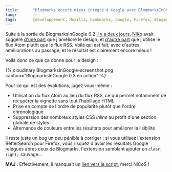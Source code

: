 ```yaml
--- 
title:      "Blogmarks encore mieux intégré à Google avec BlogmarksInGoogle 0.3" 
lang:       fr 
tags:       [développement, Mozilla, bookmarks, Google, Firefox, Blogmarks]
---
```


Suite à la sortie de BlogmarksInGoogle 0.2 [il y a deux jours](/2005/12/blogmarks-integre-a-google.html), [NiKo](http://www.prendreuncafe.com/blog/) avait suggéré [d'une part](http://www.gasteroprod.com/blogmarks-integre-a-google.html#commentaire1095) que j'améliore le design, et [d'autre part](http://www.gasteroprod.com/blogmarks-integre-a-google.html#commentaire1097) que j'utilise le flux Atom plutôt que le flux RSS. Voilà qui est fait, avec d'autres améliorations au passage, et le résultat est clairement encore mieux !


Voilà donc ce que ça donne pour le design :

{% cloudinary BlogmarksInGoogle-screenshot.png caption="BlogmarksInGoogle 0.3 en action" %}


Pour ce qui est des évolutions, jugez vous-même :


- Utilisation du flux Atom au lieu du flux RSS, ce qui permet notamment de récupérer la vignette sans tout l'habillage HTML
- Prise en compte de l'ordre de popularité plutôt que l'ordre chronologique
- Suppression des nombreux styles CSS *inline* au profit d'une section globale de styles
- Alternance de couleurs entre les résultats pour améliorer la lisibilité

Il reste juste un bug un peu pénible à corriger : si vous utilisez l'extension BetterSearch pour Firefox, vous risquez d'avoir les résultats Google relégués après ceux de Blogmarks, l'extension semblant ajouter un `clear: right;` sauvage...

**MAJ :** Effectivement, il manquait un [lien vers le script](http://userscripts.org/scripts/show/2243), merci NiCoS !
